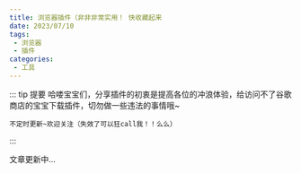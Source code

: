 ```yaml
---
title: 浏览器插件（非非非常实用！ 快收藏起来
date: 2023/07/10
tags:
 - 浏览器
 - 插件
categories:
 - 工具
---
```


 ::: tip 提要
    哈喽宝宝们，分享插件的初衷是提高各位的冲浪体验，给访问不了谷歌商店的宝宝下载插件，切勿做一些违法的事情哦~

    不定时更新~欢迎关注（失效了可以狂call我！！么么）
 :::

<!-- ## 1.Tampermonkey油猴
![image](https://www.tampermonkey.net/images/icon48.png)

## 2. FeHelperJSON格式化

## 3.沙拉查词 -->

文章更新中...
